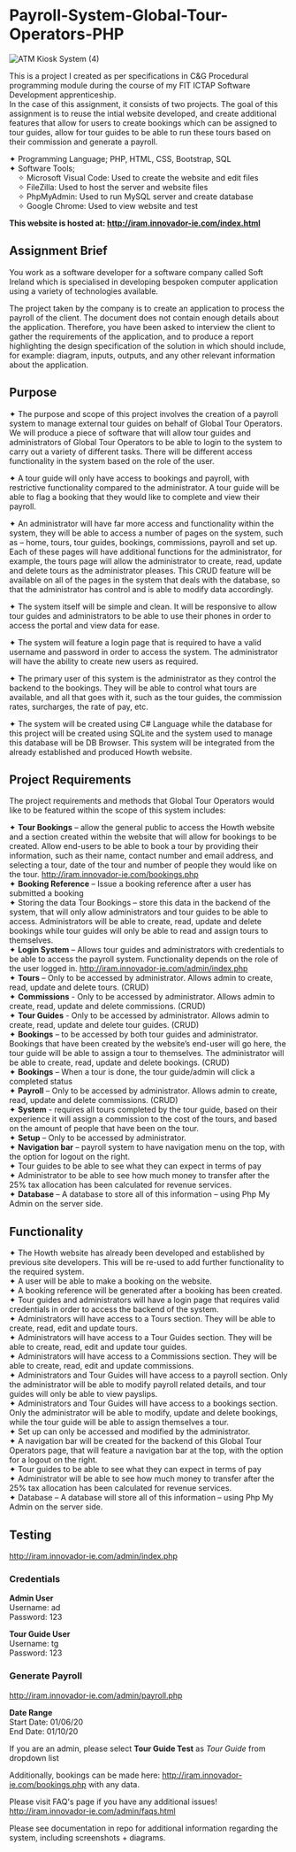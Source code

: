 # Payroll-System-Global-Tour-Operators-PHP
![ATM Kiosk System (4)](https://user-images.githubusercontent.com/22479692/123950672-d6b0c780-d99b-11eb-9b99-6ffc6e03438a.png)

This is a project I created as per specifications in C&G Procedural programming module during the course of my FIT ICTAP Software Development apprenticeship.  
In the case of this assignment, it consists of two projects.  The goal of this assignment is to reuse the intial website developed, and create additional features that allow for users to create bookings which can be assigned to tour guides, allow for tour guides to be able to run these tours based on their commission and generate a payroll. 

✦ Programming Language; PHP, HTML, CSS, Bootstrap, SQL  
✦ Software Tools;  
  &nbsp;&nbsp;&nbsp;&nbsp;✧ Microsoft Visual Code: Used to create the website and edit files  
  &nbsp;&nbsp;&nbsp;&nbsp;✧ FileZilla: Used to host the server and website files  
  &nbsp;&nbsp;&nbsp;&nbsp;✧ PhpMyAdmin: Used to run MySQL server and create database   
  &nbsp;&nbsp;&nbsp;&nbsp;✧ Google Chrome: Used to view website and test  
    
**This website is hosted at: http://iram.innovador-ie.com/index.html**


## Assignment Brief
You work as a software developer for a software company called Soft Ireland which is specialised in developing bespoken computer application using a variety of technologies available.  

The project taken by the company is to create an application to process the payroll of the client. The document does not contain enough details about the application. Therefore, you have been asked to interview the client to gather the requirements of the application, and to produce a report highlighting the design specification of the solution in which should include, for example: diagram, inputs, outputs, and any other relevant information about the application.

## Purpose  
✦ The purpose and scope of this project involves the creation of a payroll system to manage external tour guides on behalf of Global Tour Operators. We will produce a piece of software that will allow tour guides and administrators of Global Tour Operators to be able to login to the system to carry out a variety of different tasks. There will be different access functionality in the system based on the role of the user.  

✦ A tour guide will only have access to bookings and payroll, with restrictive functionality compared to the administrator. A tour guide will be able to flag a booking that they would like to complete and view their payroll.  

✦ An administrator will have far more access and functionality within the system, they will be able to access a number of pages on the system, such as – home, tours, tour guides, bookings, commissions, payroll and set up. Each of these pages will have additional functions for the administrator, for example, the tours page will allow the administrator to create, read, update and delete tours as the administrator pleases. This CRUD feature will be available on all of the pages in the system that deals with the database, so that the administrator has control and is able to modify data accordingly.  

✦ The system itself will be simple and clean. It will be responsive to allow tour guides and administrators to be able to use their phones in order to access the portal and view data for ease.  

✦ The system will feature a login page that is required to have a valid username and password in order to access the system. The administrator will have the ability to create new users as required.  

✦ The primary user of this system is the administrator as they control the backend to the bookings. They will be able to control what tours are available, and all that goes with it, such as the tour guides, the commission rates, surcharges, the rate of pay, etc.  

✦ The system will be created using C# Language while the database for this project will be created using SQLite and the system used to manage this database will be DB Browser. 
This system will be integrated from the already established and produced Howth website.  


## Project Requirements  
  
The project requirements and methods that Global Tour Operators would like to be featured within the scope of this system includes:  
  
✦	**Tour Bookings** – allow the general public to access the Howth website and a section created within the website that will allow for bookings to be created. Allow end-users to be able to book a tour by providing their information, such as their name, contact number and email address, and selecting a tour, date of the tour and number of people they would like on the tour.   http://iram.innovador-ie.com/bookings.php  
✦	**Booking Reference** – Issue a booking reference after a user has submitted a booking  
✦	Storing the data Tour Bookings – store this data in the backend of the system, that will only allow administrators and tour guides to be able to access. Administrators will be able to create, read, update and delete bookings while tour guides will only be able to read and assign tours to themselves.  
✦	**Login System** – Allows tour guides and administrators with credentials to be able to access the payroll system. Functionality depends on the role of the user logged in.  http://iram.innovador-ie.com/admin/index.php  
✦	**Tours** – Only to be accessed by administrator. Allows admin to create, read, update and delete tours. (CRUD)   
✦	**Commissions** - Only to be accessed by administrator. Allows admin to create, read, update and delete commissions. (CRUD)  
✦	**Tour Guides** - Only to be accessed by administrator. Allows admin to create, read, update and delete tour guides. (CRUD)  
✦	**Bookings** – to be accessed by both tour guides and administrator. Bookings that have been created by the website’s end-user will go here, the tour guide will be able to assign a tour to themselves. The administrator will be able to create, read, update and delete bookings. (CRUD)  
✦	**Bookings** – When a tour is done, the tour guide/admin will click a completed status  
✦	**Payroll** – Only to be accessed by administrator. Allows admin to create, read, update and delete commissions. (CRUD)   
✦	**System** - requires all tours completed by the tour guide, based on their experience it will assign a commission to the cost of the tours, and based on the amount of people that have been on the tour.  
✦	**Setup** – Only to be accessed by administrator.  
✦	**Navigation bar** – payroll system to have navigation menu on the top, with the option for logout on the right.  
✦	Tour guides to be able to see what they can expect in terms of pay  
✦	Administrator to be able to see how much money to transfer after the 25% tax allocation has been calculated for revenue services.  
✦	**Database** – A database to store all of this information – using Php My Admin on the server side.   


## Functionality  
  
✦	The Howth website has already been developed and established by previous site developers. This will be re-used to add further functionality to the required system.  
✦	A user will be able to make a booking on the website.   
✦	A booking reference will be generated after a booking has been created.  
✦	Tour guides and administrators will have a login page that requires valid credentials in order to access the backend of the system.   
✦	Administrators will have access to a Tours section. They will be able to create, read, edit and update tours.   
✦	Administrators will have access to a Tour Guides section. They will be able to create, read, edit and update tour guides.   
✦	Administrators will have access to a Commissions section. They will be able to create, read, edit and update commissions.   
✦	Administrators and Tour Guides will have access to a payroll section. Only the administrator will be able to modify payroll related details, and tour guides will only be able to view payslips.   
✦	Administrators and Tour Guides will have access to a bookings section. Only the administrator will be able to modify, update and delete bookings, while the tour guide will be able to assign themselves a tour.   
✦	Set up can only be accessed and modified by the administrator.  
✦	A navigation bar will be created for the backend of this Global Tour Operators page, that will feature a navigation bar at the top, with the option for a logout on the right.   
✦	Tour guides to be able to see what they can expect in terms of pay  
✦	Administrator will be able to see how much money to transfer after the 25% tax allocation has been calculated for revenue services.  
✦	Database – A database will store all of this information – using Php My Admin on the server side.  


## Testing  
http://iram.innovador-ie.com/admin/index.php  

### Credentials  
  
**Admin User**  
  Username: ad  
  Password: 123  
  
  
  **Tour Guide User**  
  Username: tg  
  Password: 123  
  
  
  ### Generate Payroll  
  http://iram.innovador-ie.com/admin/payroll.php 
    
  **Date Range**   
  Start Date: 01/06/20  
  End Date:   01/10/20    
  
  If you are an admin, please select **Tour Guide Test** as *Tour Guide* from dropdown list
  
  
  Additionally, bookings can be made here: http://iram.innovador-ie.com/bookings.php with any data. 
  
  Please visit FAQ's page if you have any additional issues! http://iram.innovador-ie.com/admin/faqs.html
  
  Please see documentation in repo for additional information regarding the system, including screenshots + diagrams.

